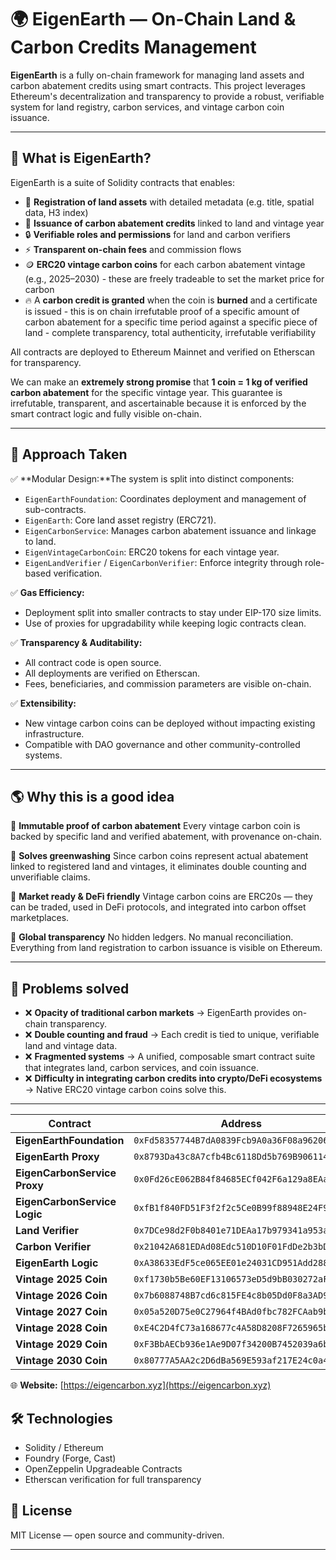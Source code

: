 # 🌍 EigenEarth — On-Chain Land & Carbon Credits Management

**EigenEarth** is a fully on-chain framework for managing land assets and carbon abatement credits using smart contracts.
This project leverages Ethereum's decentralization and transparency to provide a robust, verifiable system for land registry, carbon services, and vintage carbon coin issuance.

---

## 🚀 What is EigenEarth?

EigenEarth is a suite of Solidity contracts that enables:

- 📌 **Registration of land assets** with detailed metadata (e.g. title, spatial data, H3 index)
- 🌱 **Issuance of carbon abatement credits** linked to land and vintage year
- 🔒 **Verifiable roles and permissions** for land and carbon verifiers
- ⚡ **Transparent on-chain fees** and commission flows
- 🪙 **ERC20 vintage carbon coins** for each carbon abatement vintage (e.g., 2025–2030) - these are freely tradeable to set the market price for carbon
- 🔥 A **carbon credit is granted** when the coin is **burned** and a certificate is issued - this is on chain irrefutable proof of a specific amount of carbon abatement for a specific time period against a specific piece of land - complete transparency, total authenticity, irrefutable verifiability

All contracts are deployed to Ethereum Mainnet and verified on Etherscan for transparency.

We can make an **extremely strong promise** that **1 coin = 1 kg of verified carbon abatement** for the specific vintage year. This guarantee is irrefutable, transparent, and ascertainable because it is enforced by the smart contract logic and fully visible on-chain.

---

## 🧠 Approach Taken

✅ **Modular Design:**The system is split into distinct components:

- `EigenEarthFoundation`: Coordinates deployment and management of sub-contracts.
- `EigenEarth`: Core land asset registry (ERC721).
- `EigenCarbonService`: Manages carbon abatement issuance and linkage to land.
- `EigenVintageCarbonCoin`: ERC20 tokens for each vintage year.
- `EigenLandVerifier` / `EigenCarbonVerifier`: Enforce integrity through role-based verification.

✅ **Gas Efficiency:**

- Deployment split into smaller contracts to stay under EIP-170 size limits.
- Use of proxies for upgradability while keeping logic contracts clean.

✅ **Transparency & Auditability:**

- All contract code is open source.
- All deployments are verified on Etherscan.
- Fees, beneficiaries, and commission parameters are visible on-chain.

✅ **Extensibility:**

- New vintage carbon coins can be deployed without impacting existing infrastructure.
- Compatible with DAO governance and other community-controlled systems.

---

## 🌎 Why this is a good idea

🌟 **Immutable proof of carbon abatement**
Every vintage carbon coin is backed by specific land and verified abatement, with provenance on-chain.

🌟 **Solves greenwashing**
Since carbon coins represent actual abatement linked to registered land and vintages, it eliminates double counting and unverifiable claims.

🌟 **Market ready & DeFi friendly**
Vintage carbon coins are ERC20s — they can be traded, used in DeFi protocols, and integrated into carbon offset marketplaces.

🌟 **Global transparency**
No hidden ledgers. No manual reconciliation. Everything from land registration to carbon issuance is visible on Ethereum.

---

## 🎯 Problems solved

- ❌ **Opacity of traditional carbon markets** → EigenEarth provides on-chain transparency.
- ❌ **Double counting and fraud** → Each credit is tied to unique, verifiable land and vintage data.
- ❌ **Fragmented systems** → A unified, composable smart contract suite that integrates land, carbon services, and coin issuance.
- ❌ **Difficulty in integrating carbon credits into crypto/DeFi ecosystems** → Native ERC20 vintage carbon coins solve this.

---

| Contract                           | Address                                        | Etherscan                                                                    |
| ---------------------------------- | ---------------------------------------------- | ---------------------------------------------------------------------------- |
| **EigenEarthFoundation**     | `0xFd58357744B7dA0839Fcb9A0a36F08a96206Dbf0` | [View](https://etherscan.io/address/0xFd58357744B7dA0839Fcb9A0a36F08a96206Dbf0) |
| **EigenEarth Proxy**         | `0x8793Da43c8A7cfb4Bc6118Dd5b769B90611457e4` | [View](https://etherscan.io/address/0x8793Da43c8A7cfb4Bc6118Dd5b769B90611457e4) |
| **EigenCarbonService Proxy** | `0x0Fd26cE062B84f84685ECf042F6a129a8EAa6dA0` | [View](https://etherscan.io/address/0x0Fd26cE062B84f84685ECf042F6a129a8EAa6dA0) |
| **EigenCarbonService Logic** | `0xfB1f840FD51F3f2f2c5Ce0B99f88948E24F9ef50` | [View](https://etherscan.io/address/0xfB1f840FD51F3f2f2c5Ce0B99f88948E24F9ef50) |
| **Land Verifier**            | `0x7DCe98d2F0b8401e71DEAa17b979341a953a65e9` | [View](https://etherscan.io/address/0x7DCe98d2F0b8401e71DEAa17b979341a953a65e9) |
| **Carbon Verifier**          | `0x21042A681EDAd08Edc510D10F01FdDe2b3bDBaeB` | [View](https://etherscan.io/address/0x21042A681EDAd08Edc510D10F01FdDe2b3bDBaeB) |
| **EigenEarth Logic**         | `0xA38633EdF5ce065EE01e24031CD951Add288DFe9` | [View](https://etherscan.io/address/0xA38633EdF5ce065EE01e24031CD951Add288DFe9) |
| **Vintage 2025 Coin**        | `0xf1730b5Be60EF13106573eD5d9bB030272aF7083` | [View](https://etherscan.io/address/0xf1730b5Be60EF13106573eD5d9bB030272aF7083) |
| **Vintage 2026 Coin**        | `0x7b6088748B7cd6c815FE4c8b05Dd0F8a3AD90B16` | [View](https://etherscan.io/address/0x7b6088748B7cd6c815FE4c8b05Dd0F8a3AD90B16) |
| **Vintage 2027 Coin**        | `0x05a520D75e0C27964f4BAd0fbc782FCAab9b51d6` | [View](https://etherscan.io/address/0x05a520D75e0C27964f4BAd0fbc782FCAab9b51d6) |
| **Vintage 2028 Coin**        | `0xE4C2D4fC73a168677c4A58D8208F7265965b9151` | [View](https://etherscan.io/address/0xE4C2D4fC73a168677c4A58D8208F7265965b9151) |
| **Vintage 2029 Coin**        | `0xF3BbAECb936e1Ae9D07f34200B7452039a6b4916` | [View](https://etherscan.io/address/0xF3BbAECb936e1Ae9D07f34200B7452039a6b4916) |
| **Vintage 2030 Coin**        | `0x80777A5AA2c2D6dBa569E593af217E24c0a49aC9` | [View](https://etherscan.io/address/0x80777A5AA2c2D6dBa569E593af217E24c0a49aC9) |

🌐 **Website:** [https://eigencarbon.xyz](https://eigencarbon.xyz)

## 🛠️ Technologies

- Solidity / Ethereum
- Foundry (Forge, Cast)
- OpenZeppelin Upgradeable Contracts
- Etherscan verification for full transparency

## 📜 License

MIT License — open source and community-driven.

---
